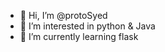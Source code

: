 - 👋 Hi, I’m @protoSyed
- 👀 I’m interested in python & Java
- 🌱 I’m currently learning flask

<!---
protoSyed/protoSyed is a ✨ special ✨ repository because its `README.md` (this file) appears on your GitHub profile.
You can click the Preview link to take a look at your changes.
--->
